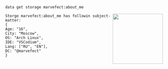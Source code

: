 ```mcfunction
data get storage marvefect:about_me
```
<img align="right" src="https://i.postimg.cc/g26X0YMN/avatar.png" alt="" width="160" />

```mcfunction
Storge marvefect:about_me has followin subject-matter:
{
Age: "16",
City: "Moscow",
OS: "Arch Linux",
IDE: "VSCodium",
Lang: ["RU", "EN"],
DC: "@marvefect"
}
```
